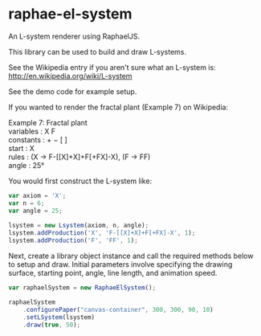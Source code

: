 # raphae-el-system
An L-system renderer using RaphaelJS.

This library can be used to build and draw L-systems.

See the Wikipedia entry if you aren't sure what an L-system is:
http://en.wikipedia.org/wiki/L-system

See the demo code for example setup.

If you wanted to render the fractal plant (Example 7) on Wikipedia:
<br/>

Example 7: Fractal plant<br/>
variables : X F<br/>
constants : + − [ ]<br/>
start  : X<br/>
rules  : (X → F-[[X]+X]+F[+FX]-X), (F → FF)<br/>
angle  : 25°<br/>

You would first construct the L-system like:

```javascript
var axiom = 'X';
var n = 6;
var angle = 25;
				
lsystem = new Lsystem(axiom, n, angle);
lsystem.addProduction('X', 'F-[[X]+X]+F[+FX]-X', 1);
lsystem.addProduction('F', 'FF', 1);
```

Next, create a library object instance and call the required methods below to setup and draw.
Initial parameters involve specifying the drawing surface, starting point, angle, line length,
and animation speed.

```javascript
var raphaelSystem = new RaphaeElSystem();

raphaelSystem
    .configurePaper("canvas-container", 300, 300, 90, 10)
    .setLSystem(lsystem)
    .draw(true, 50);
```

